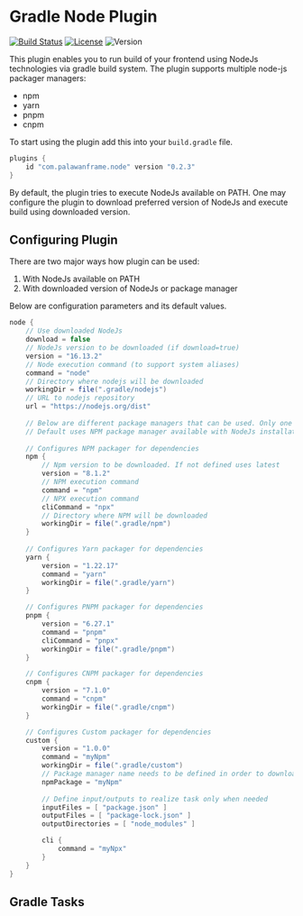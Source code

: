 # Gradle Node Plugin

[![Build Status](https://github.com/langrp/gradle-node-plugin/actions/workflows/build.yml/badge.svg?branch=master)](https://github.com/langrp/gradle-node-plugin/actions/workflows/build.yml)
[![License](https://img.shields.io/github/license/langrp/gradle-node-plugin.svg)](https://opensource.org/licenses/MIT)
![Version](https://img.shields.io/badge/Version-0.2.3-orange.svg)

This plugin enables you to run build of your frontend using NodeJs technologies via gradle build system.
The plugin supports multiple node-js packager managers:
* npm
* yarn
* pnpm
* cnpm

To start using the plugin add this into your `build.gradle` file.
```groovy
plugins {
    id "com.palawanframe.node" version "0.2.3"
}
```

By default, the plugin tries to execute NodeJs available on PATH. One may configure the plugin to download preferred
version of NodeJs and execute build using downloaded version.

## Configuring Plugin
There are two major ways how plugin can be used:
1. With NodeJs available on PATH
2. With downloaded version of NodeJs or package manager

Below are configuration parameters and its default values.
```groovy
node {
    // Use downloaded NodeJs
    download = false
    // NodeJs version to be downloaded (if download=true)
    version = "16.13.2"
    // Node execution command (to support system aliases)
    command = "node"
    // Directory where nodejs will be downloaded
    workingDir = file(".gradle/nodejs")
    // URL to nodejs repository
    url = "https://nodejs.org/dist"
    
    // Below are different package managers that can be used. Only one can be configured.
    // Default uses NPM package manager available with NodeJs installation
    
    // Configures NPM packager for dependencies
    npm {
        // Npm version to be downloaded. If not defined uses latest
        version = "8.1.2"
        // NPM execution command
        command = "npm"
        // NPX execution command
        cliCommand = "npx"
        // Directory where NPM will be downloaded
        workingDir = file(".gradle/npm")
    }
    
    // Configures Yarn packager for dependencies
    yarn {
        version = "1.22.17"
        command = "yarn"
        workingDir = file(".gradle/yarn")
    }

	// Configures PNPM packager for dependencies
    pnpm {
        version = "6.27.1"
        command = "pnpm"
        cliCommand = "pnpx"
        workingDir = file(".gradle/pnpm")
    }

	// Configures CNPM packager for dependencies
    cnpm {
        version = "7.1.0"
        command = "cnpm"
        workingDir = file(".gradle/cnpm")
    }

	// Configures Custom packager for dependencies
    custom {
        version = "1.0.0"
        command = "myNpm"
        workingDir = file(".gradle/custom")
        // Package manager name needs to be defined in order to download it from repository
        npmPackage = "myNpm"
        
        // Define input/outputs to realize task only when needed
        inputFiles = [ "package.json" ]
        outputFiles = [ "package-lock.json" ]
        outputDirectories = [ "node_modules" ]

        cli {
            command = "myNpx"
        }
    }
}
```

## Gradle Tasks

